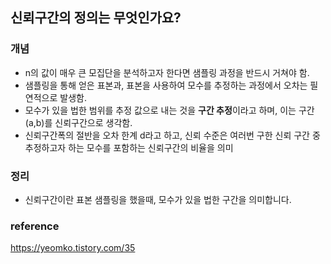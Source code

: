 ## **신뢰구간의 정의는 무엇인가요?**


### **개념**
* n의 값이 매우 큰 모집단을 분석하고자 한다면 샘플링 과정을 반드시 거쳐야 함. 
* 샘플링을 통해 얻은 표본과, 표본을 사용하여 모수를 추정하는 과정에서 오차는 필연적으로 발생함. 
* 모수가 있을 법한 범위를 추정 값으로 내는 것을 **구간 추정**이라고 하며, 이는 구간 (a,b)를 신뢰구간으로 생각함. 
* 신뢰구간폭의 절반을 오차 한계 d라고 하고, 신뢰 수준은 여러번 구한 신뢰 구간 중 추정하고자 하는 모수를 포함하는 신뢰구간의 비율을 의미


### **정리**
* 신뢰구간이란 표본 샘플링을 했을때, 모수가 있을 법한 구간을 의미합니다. 

### **reference**
https://yeomko.tistory.com/35